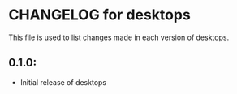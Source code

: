# CHANGELOG for desktops

This file is used to list changes made in each version of desktops.

## 0.1.0:

* Initial release of desktops

